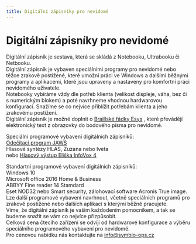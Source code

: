 ```yaml
---
title: Digitální zápisníky pro nevidomé
---
```

# Digitální zápisníky pro nevidomé

Digitální zápisník je sestava, která se skládá z Notebooku, Ultrabooku či Netbooku.  
Digitální zápisník je vybaven speciálními programy pro nevidomé nebo těžce zrakově postižené, které umožní práci ve Windows a dalšími běžnými programy a aplikacemi, které jsou upraveny a nastaveny pro komfortní práci nevidomého uživatele.  
Notebooky vybíráme vždy dle potřeb klienta (velikost displeje, váha, bez či s numerickým blokem) a poté navrhneme vhodnou hardwarovou konfiguraci. Snažíme se co nejvíce přiblížit potřebám klienta a jeho zrakovému postižení.  
Digitální zápisník je možné doplnit o [Braillské řádky Esys](/clanky/braillske-radky-esys/) , které převádějí elektronický text z obrazovky do bodového písma pro nevidomé.  
  
Speciální programové vybavení digitálních zápisníků:  
[Odečítací program JAWS](clanky.php?id=25)    
Hlasové syntézy HLAS, Zuzana nebo Iveta  
nebo [Hlasový výstup Eliška InfoVox 4](clanky.php?id=26)  
  
Standartní programové vybavení digitálních zápisníků:  
Windows 10  
Microsoft office 2016 Home & Business  
ABBYY Fine reader 14 Stamdard  
Eset NOD32 nebo Smart security, zálohovací software Acronis True image.  
Lze další programové vybavení navrhnout, včetně speciálních programů pro zrakově postižené nebo dalších aplikací s kterými běžně pracujete.  
Víme, že digitální zápisník je vašim každodením pomocníkem, a tak se budeme snažit se vám co nejvíce přizpůsobit.  
Celková cena čtecího zařízení se odvíjí od hardwarové konfigurace a výběru speciálního programového vybavení pro nevidomé.  
Pro cenovou nabídku nás kontaktujte na [info@symbio-ops.cz](mailform.php?mail=info@symbio-ops.cz)